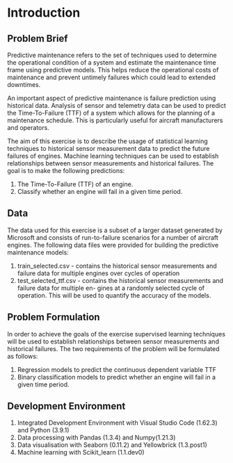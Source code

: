 # Introduction
## Problem Brief
Predictive maintenance refers to the set of techniques used to determine the operational condition of a system and estimate the maintenance time frame using predictive models. This helps reduce the operational costs of maintenance and prevent untimely failures which could lead to extended downtimes.

An important aspect of predictive maintenance is failure prediction using historical data. Analysis of sensor and telemetry data can be used to predict the Time-To-Failure (TTF) of a system which allows for the planning of a maintenance schedule. This is particularly useful for aircraft manufacturers and operators.

The aim of this exercise is to describe the usage of statistical learning techniques to historical sensor measurement data to predict the future failures of engines. Machine learning techniques can be used to establish relationships between sensor measurements and historical failures. The goal is to make the following predictions:
1. The Time-To-Failure (TTF) of an engine.
2. Classify whether an engine will fail in a given time period.

## Data
The data used for this exercise is a subset of a larger dataset generated by Microsoft and consists of run-to-failure scenarios for a number of aircraft engines. The following data files were provided for building the predictive maintenance models:
1. train_selected.csv - contains the historical sensor measurements and failure data for multiple engines over cycles of operation
2. test_selected_ttf.csv - contains the historical sensor measurements and failure data for multiple en- gines at a randomly selected cycle of operation. This will be used to quantify the accuracy of the models.

## Problem Formulation
In order to achieve the goals of the exercise supervised learning techniques will be used to establish relationships between sensor measurements and historical failures. The two requirements of the problem will be formulated as follows:
1. Regression models to predict the continuous dependent variable TTF
2. Binary classification models to predict whether an engine will fail in a given time period.

## Development Environment
1. Integrated Development Environment with Visual Studio Code (1.62.3) and Python (3.9.1)
2. Data processing with Pandas (1.3.4) and Numpy(1.21.3)
3. Data visualisation with Seaborn (0.11.2) and Yellowbrick (1.3.post1)
4. Machine learning with Scikit_learn (1.1.dev0)
